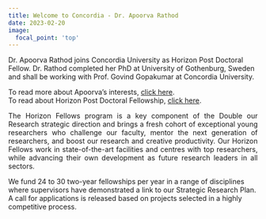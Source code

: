 ```yaml
---
title: Welcome to Concordia - Dr. Apoorva Rathod
date: 2023-02-20
image:
  focal_point: 'top'
---
```

Dr. Apoorva Rathod joins Concordia University as Horizon Post Doctoral Fellow. Dr. Rathod completed her PhD at University of Gothenburg, Sweden and shall be working with Prof. Govind Gopakumar at Concordia University.

To read more about Apoorva’s interests, <a href="https://india-mobility.netlify.app/author/apoorva-rathod/" target="_blank">click here</a>. </br>To read about Horizon Post Doctoral Fellowship, <a href="https://www.concordia.ca/sgs/postdoctoral-fellows/funding/horizon/open-positions.html" target="_blank">click here</a>.


<!--more-->

<p align="justify"> The Horizon Fellows program is a key component of the Double our Research strategic direction and brings a fresh cohort of exceptional young researchers who challenge our faculty, mentor the next generation of researchers, and boost our research and creative productivity. Our Horizon Fellows work in state-of-the-art facilities and centres with top researchers, while advancing their own development as future research leaders in all sectors.

We fund 24 to 30 two-year fellowships per year in a range of disciplines where supervisors have demonstrated a link to our Strategic Research Plan. A call for applications is released based on projects selected in a highly competitive process.</p>


